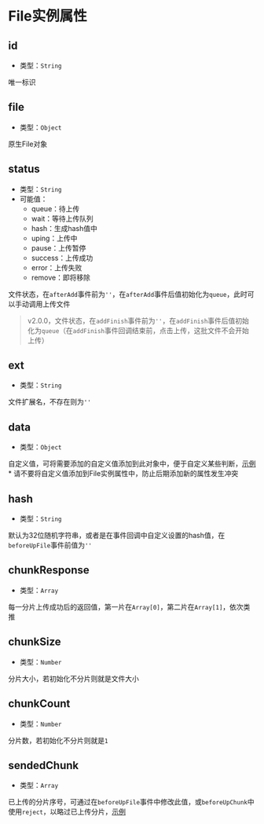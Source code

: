 # File实例属性

## id

+ 类型：`String`

唯一标识

## file

+ 类型：`Object`

原生File对象

## status

+ 类型：`String`
+ 可能值：
  + queue：待上传
  + wait：等待上传队列
  + hash：生成hash值中
  + uping：上传中
  + pause：上传暂停
  + success：上传成功
  + error：上传失败
  + remove：即将移除

文件状态，在`afterAdd`事件前为`''`，在`afterAdd`事件后值初始化为`queue`，此时可以手动调用上传文件
> v2.0.0，文件状态，在`addFinish`事件前为`''`，在`addFinish`事件后值初始化为`queue`（在`addFinish`事件回调结束前，点击上传，这批文件不会开始上传）

## ext

+ 类型：`String`

文件扩展名，不存在则为`''`

## data

+ 类型：`Object`

自定义值，可将需要添加的自定义值添加到此对象中，便于自定义某些判断，[示例](/v2/example/eg-diydata.md)
<br>* 请不要将自定义值添加到File实例属性中，防止后期添加新的属性发生冲突

## hash

+ 类型：`String`

默认为32位随机字符串，或者是在事件回调中自定义设置的hash值，在`beforeUpFile`事件前值为`''`

## chunkResponse

+ 类型：`Array`

每一分片上传成功后的返回值，第一片在`Array[0]`，第二片在`Array[1]`，依次类推

## chunkSize

+ 类型：`Number`

分片大小，若初始化不分片则就是文件大小

## chunkCount

+ 类型：`Number`

分片数，若初始化不分片则就是`1`

## sendedChunk

+ 类型：`Array`

已上传的分片序号，可通过在`beforeUpFile`事件中修改此值，或`beforeUpChunk`中使用`reject`，以略过已上传分片，[示例](/v2/example/eg-continue.md)

